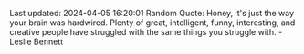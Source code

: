 Last updated: 2024-04-05 16:20:01
Random Quote: Honey, it's just the way your brain was hardwired. Plenty of great, intelligent, funny, interesting, and creative people have struggled with the same things you struggle with. - Leslie Bennett